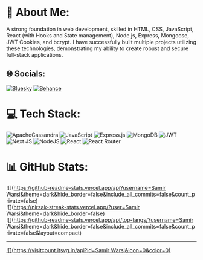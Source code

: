 # 💫 About Me:
A strong foundation in web development, skilled in HTML, CSS, JavaScript, React (with Hooks and State management), Node.js, Express, Mongoose, JWT Cookies, and bcrypt. I have successfully built multiple projects utilizing these technologies, demonstrating my ability to create robust and secure full-stack applications.


## 🌐 Socials:
[![Bluesky](https://img.shields.io/badge/bluesky-0285FF?style=for-the-badge&logo=bluesky&logoColor=%23FFFFFF)](https://bsky.app/profile/https://www.linkedin.com/in/samir-warsi) [![Behance](https://img.shields.io/badge/Behance-1769ff?logo=behance&logoColor=white)](https://behance.net/https://samir-s-portfolio.onrender.com) 

# 💻 Tech Stack:
![ApacheCassandra](https://img.shields.io/badge/cassandra-%231287B1.svg?style=for-the-badge&logo=apache-cassandra&logoColor=white) ![JavaScript](https://img.shields.io/badge/javascript-%23323330.svg?style=for-the-badge&logo=javascript&logoColor=%23F7DF1E) ![Express.js](https://img.shields.io/badge/express.js-%23404d59.svg?style=for-the-badge&logo=express&logoColor=%2361DAFB) ![MongoDB](https://img.shields.io/badge/MongoDB-%234ea94b.svg?style=for-the-badge&logo=mongodb&logoColor=white) ![JWT](https://img.shields.io/badge/JWT-black?style=for-the-badge&logo=JSON%20web%20tokens) ![Next JS](https://img.shields.io/badge/Next-black?style=for-the-badge&logo=next.js&logoColor=white) ![NodeJS](https://img.shields.io/badge/node.js-6DA55F?style=for-the-badge&logo=node.js&logoColor=white) ![React](https://img.shields.io/badge/react-%2320232a.svg?style=for-the-badge&logo=react&logoColor=%2361DAFB) ![React Router](https://img.shields.io/badge/React_Router-CA4245?style=for-the-badge&logo=react-router&logoColor=white)
# 📊 GitHub Stats:
![](https://github-readme-stats.vercel.app/api?username=Samir Warsi&theme=dark&hide_border=false&include_all_commits=false&count_private=false)<br/>
![](https://nirzak-streak-stats.vercel.app/?user=Samir Warsi&theme=dark&hide_border=false)<br/>
![](https://github-readme-stats.vercel.app/api/top-langs/?username=Samir Warsi&theme=dark&hide_border=false&include_all_commits=false&count_private=false&layout=compact)

---
[![](https://visitcount.itsvg.in/api?id=Samir Warsi&icon=0&color=0)](https://visitcount.itsvg.in)

<!-- Proudly created with GPRM ( https://gprm.itsvg.in ) -->
